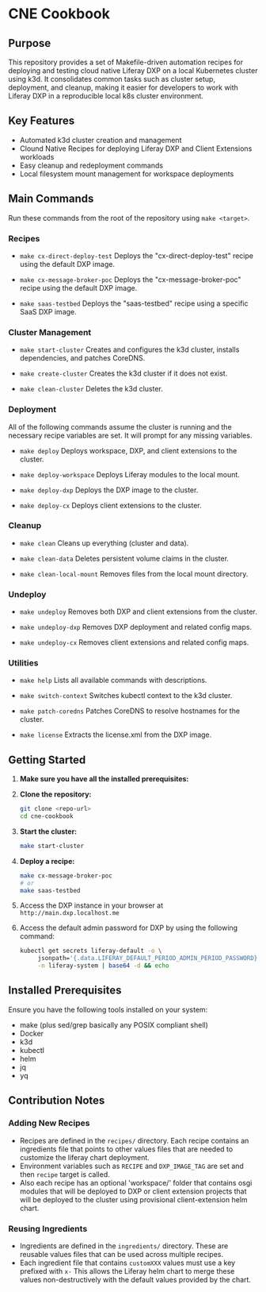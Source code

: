# CNE Cookbook

## Purpose

This repository provides a set of Makefile-driven automation recipes for
deploying and testing cloud native Liferay DXP on a local Kubernetes cluster
using k3d. It consolidates common tasks such as cluster setup, deployment, and
cleanup, making it easier for developers to work with Liferay DXP in a
reproducible local k8s cluster environment.

## Key Features

- Automated k3d cluster creation and management
- Clound Native Recipes for deploying Liferay DXP and Client Extensions
  workloads
- Easy cleanup and redeployment commands
- Local filesystem mount management for workspace deployments

## Main Commands

Run these commands from the root of the repository using `make <target>`.

### Recipes

- `make cx-direct-deploy-test` Deploys the "cx-direct-deploy-test" recipe using
  the default DXP image.

- `make cx-message-broker-poc` Deploys the "cx-message-broker-poc" recipe using
  the default DXP image.

- `make saas-testbed` Deploys the "saas-testbed" recipe using a specific SaaS
  DXP image.

### Cluster Management

- `make start-cluster` Creates and configures the k3d cluster, installs
  dependencies, and patches CoreDNS.

- `make create-cluster` Creates the k3d cluster if it does not exist.

- `make clean-cluster` Deletes the k3d cluster.

### Deployment

All of the following commands assume the cluster is running and the necessary
recipe variables are set. It will prompt for any missing variables.

- `make deploy` Deploys workspace, DXP, and client extensions to the cluster.

- `make deploy-workspace` Deploys Liferay modules to the local mount.

- `make deploy-dxp` Deploys the DXP image to the cluster.

- `make deploy-cx` Deploys client extensions to the cluster.

### Cleanup

- `make clean` Cleans up everything (cluster and data).

- `make clean-data` Deletes persistent volume claims in the cluster.

- `make clean-local-mount` Removes files from the local mount directory.

### Undeploy

- `make undeploy` Removes both DXP and client extensions from the cluster.

- `make undeploy-dxp` Removes DXP deployment and related config maps.

- `make undeploy-cx` Removes client extensions and related config maps.

### Utilities

- `make help` Lists all available commands with descriptions.

- `make switch-context` Switches kubectl context to the k3d cluster.

- `make patch-coredns` Patches CoreDNS to resolve hostnames for the cluster.

- `make license` Extracts the license.xml from the DXP image.

## Getting Started

1. **Make sure you have all the installed prerequisites:**

1. **Clone the repository:**

   ```bash
   git clone <repo-url>
   cd cne-cookbook
   ```

1. **Start the cluster:**

   ```bash
   make start-cluster
   ```

1. **Deploy a recipe:**

   ```bash
   make cx-message-broker-poc
   # or
   make saas-testbed
   ```

1. Access the DXP instance in your browser at `http://main.dxp.localhost.me`

1. Access the default admin password for DXP by using the following command:

   ```bash
   kubectl get secrets liferay-default -o \
        jsonpath='{.data.LIFERAY_DEFAULT_PERIOD_ADMIN_PERIOD_PASSWORD}' \
        -n liferay-system | base64 -d && echo
   ```

## Installed Prerequisites

Ensure you have the following tools installed on your system:

- make (plus sed/grep basically any POSIX compliant shell)
- Docker
- k3d
- kubectl
- helm
- jq
- yq

## Contribution Notes

### Adding New Recipes

- Recipes are defined in the `recipes/` directory. Each recipe contains an
  ingredients file that points to other values files that are needed to
  customize the liferay chart deployment.
- Environment variables such as `RECIPE` and `DXP_IMAGE_TAG` are set and then
  `recipe` target is called.
- Also each recipe has an optional 'workspace/' folder that contains osgi
  modules that will be deployed to DXP or client extension projects that will be
  deployed to the cluster using provisional client-extension helm chart.

### Reusing Ingredients

- Ingredients are defined in the `ingredients/` directory. These are reusable
  values files that can be used across multiple recipes.
- Each ingredient file that contains `customXXX` values must use a key prefixed
  with `x-` This allows the Liferay helm chart to merge these values
  non-destructively with the default values provided by the chart.
